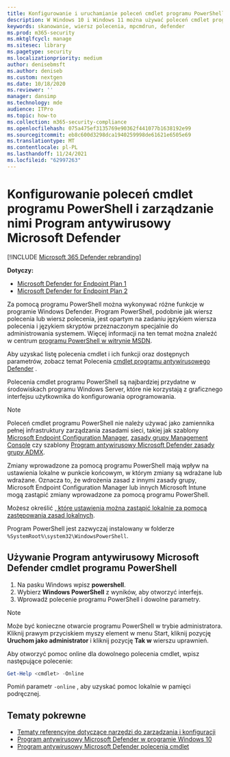 ```yaml
---
title: Konfigurowanie i uruchamianie poleceń cmdlet programu PowerShell Program antywirusowy Microsoft Defender
description: W Windows 10 i Windows 11 można używać poleceń cmdlet programu PowerShell do uruchamiania skanów, aktualizowania analizy zabezpieczeń i zmieniania ustawień w Program antywirusowy Microsoft Defender.
keywords: skanowanie, wiersz polecenia, mpcmdrun, defender
ms.prod: m365-security
ms.mktglfcycl: manage
ms.sitesec: library
ms.pagetype: security
ms.localizationpriority: medium
author: denisebmsft
ms.author: deniseb
ms.custom: nextgen
ms.date: 10/18/2020
ms.reviewer: ''
manager: dansimp
ms.technology: mde
audience: ITPro
ms.topic: how-to
ms.collection: m365-security-compliance
ms.openlocfilehash: 075a475ef3135769e90362f441077b1638192e99
ms.sourcegitcommit: eb8c600d3298dca1940259998de61621e6505e69
ms.translationtype: MT
ms.contentlocale: pl-PL
ms.lasthandoff: 11/24/2021
ms.locfileid: "62997263"
---
```

# <a name="use-powershell-cmdlets-to-configure-and-manage-microsoft-defender-antivirus"></a>Konfigurowanie poleceń cmdlet programu PowerShell i zarządzanie nimi Program antywirusowy Microsoft Defender

[!INCLUDE [Microsoft 365 Defender rebranding](../../includes/microsoft-defender.md)]


**Dotyczy:**
- [Microsoft Defender for Endpoint Plan 1](https://go.microsoft.com/fwlink/?linkid=2154037)
- [Microsoft Defender for Endpoint Plan 2](https://go.microsoft.com/fwlink/?linkid=2154037)

Za pomocą programu PowerShell można wykonywać różne funkcje w programie Windows Defender. Program PowerShell, podobnie jak wiersz polecenia lub wiersz polecenia, jest opartym na zadaniu językiem wiersza polecenia i językiem skryptów przeznaczonym specjalnie do administrowania systemem. Więcej informacji na ten temat można znaleźć w centrum [programu PowerShell w witrynie MSDN](/previous-versions/msdn10/mt173057(v=msdn.10)).

Aby uzyskać listę polecenia cmdlet i ich funkcji oraz dostępnych parametrów, zobacz temat Polecenia [cmdlet programu antywirusowego Defender](/powershell/module/defender) .

Polecenia cmdlet programu PowerShell są najbardziej przydatne w środowiskach programu Windows Server, które nie korzystają z graficznego interfejsu użytkownika do konfigurowania oprogramowania.

> [!NOTE]
> Poleceń cmdlet programu PowerShell nie należy używać jako zamiennika pełnej infrastruktury zarządzania zasadami sieci, takiej jak szablony [Microsoft Endpoint Configuration Manager](/configmgr), [zasady grupy Management Console](/previous-versions/windows/it-pro/windows-server-2008-R2-and-2008/cc731212(v=ws.11)) czy szablony [Program antywirusowy Microsoft Defender zasady grupy ADMX](https://www.microsoft.com/download/101445).

Zmiany wprowadzone za pomocą programu PowerShell mają wpływ na ustawienia lokalne w punkcie końcowym, w którym zmiany są wdrażane lub wdrażane. Oznacza to, że wdrożenia zasad z innymi zasady grupy, Microsoft Endpoint Configuration Manager lub innych Microsoft Intune mogą zastąpić zmiany wprowadzone za pomocą programu PowerShell.

Możesz określić [, które ustawienia można zastąpić lokalnie za pomocą zastępowania zasad lokalnych](configure-local-policy-overrides-microsoft-defender-antivirus.md).

Program PowerShell jest zazwyczaj instalowany w folderze `%SystemRoot%\system32\WindowsPowerShell`.

## <a name="use-microsoft-defender-antivirus-powershell-cmdlets"></a>Używanie Program antywirusowy Microsoft Defender cmdlet programu PowerShell

1. Na pasku Windows wpisz **powershell**.
2. Wybierz **Windows PowerShell** z wyników, aby otworzyć interfejs.
3. Wprowadź polecenie programu PowerShell i dowolne parametry.

> [!NOTE]
> Może być konieczne otwarcie programu PowerShell w trybie administratora. Kliknij prawym przyciskiem myszy element w menu Start, kliknij pozycję **Uruchom jako administrator** i kliknij pozycję **Tak w** wierszu uprawnień.

Aby otworzyć pomoc online dla dowolnego polecenia cmdlet, wpisz następujące polecenie:

```PowerShell
Get-Help <cmdlet> -Online
```

Pomiń parametr `-online` , aby uzyskać pomoc lokalnie w pamięci podręcznej.

## <a name="related-topics"></a>Tematy pokrewne

- [Tematy referencyjne dotyczące narzędzi do zarządzania i konfiguracji](configuration-management-reference-microsoft-defender-antivirus.md)
- [Program antywirusowy Microsoft Defender w programie Windows 10](microsoft-defender-antivirus-in-windows-10.md)
- [Program antywirusowy Microsoft Defender polecenia cmdlet](/powershell/module/defender)
